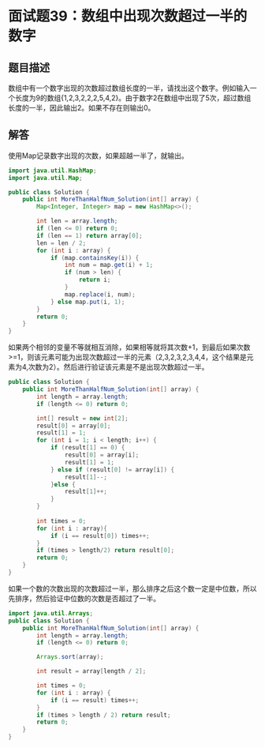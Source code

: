 # 面试题39：数组中出现次数超过一半的数字

## 题目描述

数组中有一个数字出现的次数超过数组长度的一半，请找出这个数字。例如输入一个长度为9的数组{1,2,3,2,2,2,5,4,2}。由于数字2在数组中出现了5次，超过数组长度的一半，因此输出2。如果不存在则输出0。

## 解答

使用Map记录数字出现的次数，如果超越一半了，就输出。

~~~java
import java.util.HashMap;
import java.util.Map;

public class Solution {
    public int MoreThanHalfNum_Solution(int[] array) {
        Map<Integer, Integer> map = new HashMap<>();

        int len = array.length;
        if (len <= 0) return 0;
        if (len == 1) return array[0];
        len = len / 2;
        for (int i : array) {
            if (map.containsKey(i)) {
                int num = map.get(i) + 1;
                if (num > len) {
                    return i;
                }
                map.replace(i, num);
            } else map.put(i, 1);
        }
        return 0;
    }
}
~~~

如果两个相邻的变量不等就相互消除，如果相等就将其次数+1，到最后如果次数>=1，则该元素可能为出现次数超过一半的元素（2,3,2,3,2,3,4,4，这个结果是元素为4,次数为2）。然后进行验证该元素是不是出现次数超过一半。

~~~java
public class Solution {
	public int MoreThanHalfNum_Solution(int[] array) {
        int length = array.length;
        if (length <= 0) return 0;

        int[] result = new int[2];
        result[0] = array[0];
        result[1] = 1;
        for (int i = 1; i < length; i++) {
            if (result[1] == 0) {
                result[0] = array[i];
                result[1] = 1;
            } else if (result[0] != array[i]) {
                result[1]--;
            }else {
                result[1]++;
            }
        }
        
        int times = 0;
        for (int i : array){
            if (i == result[0]) times++;
        }
        if (times > length/2) return result[0];
        return 0;
    }
}
~~~

如果一个数的次数出现的次数超过一半，那么排序之后这个数一定是中位数，所以先排序，然后验证中位数的次数是否超过了一半。

~~~java
import java.util.Arrays;
public class Solution {
	public int MoreThanHalfNum_Solution(int[] array) {
        int length = array.length;
        if (length <= 0) return 0;

        Arrays.sort(array);

        int result = array[length / 2];

        int times = 0;
        for (int i : array) {
            if (i == result) times++;
        }
        if (times > length / 2) return result;
        return 0;
    }
}
~~~

